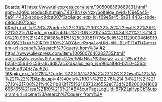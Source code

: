 Boards:
#1
https://www.aliexpress.com/item/1005008669669631.html?spm=a2g0o.productlist.main.7.4378NzxyNzxy6o&algo_pvid=f69e5a45-5a91-4432-abde-c9dca007f3ac&algo_exp_id=f69e5a45-5a91-4432-abde-c9dca007f3ac-6&pdp_ext_f=%7B%22order%22%3A%2230%22%2C%22eval%22%3A%221%22%7D&pdp_npi=4%40dis%21RON%2117.54%214.34%21%21%214.00%210.99%21%40210385a817515250093817776e6e05%2112000046169196809%21sea%21RO%210%21ABX&curPageLogUid=XNUBLqTJ3ATH&utparam-url=scene%3Asearch%7Cquery_from%3A
#2
https://www.aliexpress.com/item/1005007640283735.html?spm=a2g0o.productlist.main.17.9e46iErNiErNC6&algo_pvid=96ca1f9d-b250-4564-9c56-a624d87ac52d&algo_exp_id=96ca1f9d-b250-4564-9c56-a624d87ac52d-16&pdp_ext_f=%7B%22order%22%3A%22942%22%2C%22eval%22%3A%221%22%7D&pdp_npi=4%40dis%21RON%2122.76%214.34%21%21%2137.18%217.08%21%40211b813f17515246873236552e873d%2112000041608696465%21sea%21RO%210%21ABX&curPageLogUid=87KZLpHypCbT&utparam-url=scene%3Asearch%7Cquery_from%3A
